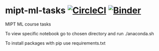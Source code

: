 # mipt-ml-tasks  [![CircleCI](https://circleci.com/gh/Yusuf-K/mipt-ml-tasks/tree/master.svg?style=svg)](https://circleci.com/gh/Yusuf-K/mipt-ml-tasks/tree/master)  [![Binder](https://mybinder.org/badge.svg)](https://mybinder.org/v2/gh/Yusuf-K/mipt-ml-tasks/master?filepath=task1%2FTask%201.%20Reproduce%20any%20pic%20from%20scikit%20learn%20website.ipynb)
MIPT ML course tasks

To view specific notebook go to chosen directory and run ./anaconda.sh

To install packages with pip use requirements.txt
